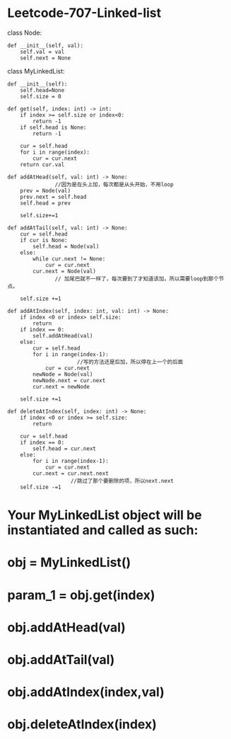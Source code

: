 # Leetcode-707-Linked-list


class Node:
    
    def __init__(self, val):
        self.val = val
        self.next = None
    
class MyLinkedList:

    def __init__(self):
        self.head=None
        self.size = 0

    def get(self, index: int) -> int:
        if index >= self.size or index<0:
            return -1
        if self.head is None:
            return -1
        
        cur = self.head
        for i in range(index):
            cur = cur.next
        return cur.val        

    def addAtHead(self, val: int) -> None:
                   //因为是在头上加，每次都是从头开始，不用loop
        prev = Node(val)
        prev.next = self.head
        self.head = prev
        
        self.size+=1   

    def addAtTail(self, val: int) -> None:
        cur = self.head
        if cur is None:
            self.head = Node(val)
        else:
            while cur.next != None:
                cur = cur.next
            cur.next = Node(val)
                   // 加尾巴就不一样了，每次要到了才知道该加，所以需要loop到那个节点。
        
        self.size +=1

    def addAtIndex(self, index: int, val: int) -> None:
        if index <0 or index> self.size:
            return
        if index == 0:
            self.addAtHead(val)
        else:
            cur = self.head
            for i in range(index-1): 
                          //写的方法还是后加，所以停在上一个的后面
                cur = cur.next
            newNode = Node(val)
            newNode.next = cur.next
            cur.next = newNode
        
        self.size +=1

    def deleteAtIndex(self, index: int) -> None:
        if index <0 or index >= self.size:
            return 
        
        cur = self.head
        if index == 0:
            self.head = cur.next
        else:
            for i in range(index-1):
                cur = cur.next
            cur.next = cur.next.next
                        //跳过了那个要删除的项，所以next.next
        self.size -=1
            


# Your MyLinkedList object will be instantiated and called as such:
# obj = MyLinkedList()
# param_1 = obj.get(index)
# obj.addAtHead(val)
# obj.addAtTail(val)
# obj.addAtIndex(index,val)
# obj.deleteAtIndex(index)
